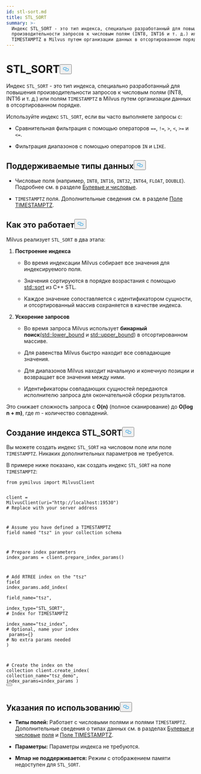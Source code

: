 ```yaml
---
id: stl-sort.md
title: STL_SORT
summary: >-
  Индекс STL_SORT - это тип индекса, специально разработанный для повышения
  производительности запросов к числовым полям (INT8, INT16 и т. д.) или полям
  TIMESTAMPTZ в Milvus путем организации данных в отсортированном порядке.
---
```

<h1 id="STLSORT" class="common-anchor-header">STL_SORT<button data-href="#STLSORT" class="anchor-icon" translate="no">
      <svg translate="no"
        aria-hidden="true"
        focusable="false"
        height="20"
        version="1.1"
        viewBox="0 0 16 16"
        width="16"
      >
        <path
          fill="#0092E4"
          fill-rule="evenodd"
          d="M4 9h1v1H4c-1.5 0-3-1.69-3-3.5S2.55 3 4 3h4c1.45 0 3 1.69 3 3.5 0 1.41-.91 2.72-2 3.25V8.59c.58-.45 1-1.27 1-2.09C10 5.22 8.98 4 8 4H4c-.98 0-2 1.22-2 2.5S3 9 4 9zm9-3h-1v1h1c1 0 2 1.22 2 2.5S13.98 12 13 12H9c-.98 0-2-1.22-2-2.5 0-.83.42-1.64 1-2.09V6.25c-1.09.53-2 1.84-2 3.25C6 11.31 7.55 13 9 13h4c1.45 0 3-1.69 3-3.5S14.5 6 13 6z"
        ></path>
      </svg>
    </button></h1><p>Индекс <code translate="no">STL_SORT</code> - это тип индекса, специально разработанный для повышения производительности запросов к числовым полям (INT8, INT16 и т. д.) или полям <code translate="no">TIMESTAMPTZ</code> в Milvus путем организации данных в отсортированном порядке.</p>
<p>Используйте индекс <code translate="no">STL_SORT</code>, если вы часто выполняете запросы с:</p>
<ul>
<li><p>Сравнительная фильтрация с помощью операторов <code translate="no">==</code>, <code translate="no">!=</code>, <code translate="no">&gt;</code>, <code translate="no">&lt;</code>, <code translate="no">&gt;=</code> и <code translate="no">&lt;=</code>.</p></li>
<li><p>Фильтрация диапазонов с помощью операторов <code translate="no">IN</code> и <code translate="no">LIKE</code>.</p></li>
</ul>
<h2 id="Supported-data-types" class="common-anchor-header">Поддерживаемые типы данных<button data-href="#Supported-data-types" class="anchor-icon" translate="no">
      <svg translate="no"
        aria-hidden="true"
        focusable="false"
        height="20"
        version="1.1"
        viewBox="0 0 16 16"
        width="16"
      >
        <path
          fill="#0092E4"
          fill-rule="evenodd"
          d="M4 9h1v1H4c-1.5 0-3-1.69-3-3.5S2.55 3 4 3h4c1.45 0 3 1.69 3 3.5 0 1.41-.91 2.72-2 3.25V8.59c.58-.45 1-1.27 1-2.09C10 5.22 8.98 4 8 4H4c-.98 0-2 1.22-2 2.5S3 9 4 9zm9-3h-1v1h1c1 0 2 1.22 2 2.5S13.98 12 13 12H9c-.98 0-2-1.22-2-2.5 0-.83.42-1.64 1-2.09V6.25c-1.09.53-2 1.84-2 3.25C6 11.31 7.55 13 9 13h4c1.45 0 3-1.69 3-3.5S14.5 6 13 6z"
        ></path>
      </svg>
    </button></h2><ul>
<li><p>Числовые поля (например, <code translate="no">INT8</code>, <code translate="no">INT16</code>, <code translate="no">INT32</code>, <code translate="no">INT64</code>, <code translate="no">FLOAT</code>, <code translate="no">DOUBLE</code>). Подробнее см. в разделе <a href="/docs/ru/number.md">Булевые и числовые</a>.</p></li>
<li><p><code translate="no">TIMESTAMPTZ</code> поля. Дополнительные сведения см. в разделе <a href="/docs/ru/timestamptz-field.md">Поле TIMESTAMPTZ</a>.</p></li>
</ul>
<h2 id="How-it-works" class="common-anchor-header">Как это работает<button data-href="#How-it-works" class="anchor-icon" translate="no">
      <svg translate="no"
        aria-hidden="true"
        focusable="false"
        height="20"
        version="1.1"
        viewBox="0 0 16 16"
        width="16"
      >
        <path
          fill="#0092E4"
          fill-rule="evenodd"
          d="M4 9h1v1H4c-1.5 0-3-1.69-3-3.5S2.55 3 4 3h4c1.45 0 3 1.69 3 3.5 0 1.41-.91 2.72-2 3.25V8.59c.58-.45 1-1.27 1-2.09C10 5.22 8.98 4 8 4H4c-.98 0-2 1.22-2 2.5S3 9 4 9zm9-3h-1v1h1c1 0 2 1.22 2 2.5S13.98 12 13 12H9c-.98 0-2-1.22-2-2.5 0-.83.42-1.64 1-2.09V6.25c-1.09.53-2 1.84-2 3.25C6 11.31 7.55 13 9 13h4c1.45 0 3-1.69 3-3.5S14.5 6 13 6z"
        ></path>
      </svg>
    </button></h2><p>Milvus реализует <code translate="no">STL_SORT</code> в два этапа:</p>
<ol>
<li><p><strong>Построение индекса</strong></p>
<ul>
<li><p>Во время индексации Milvus собирает все значения для индексируемого поля.</p></li>
<li><p>Значения сортируются в порядке возрастания с помощью <a href="https://en.cppreference.com/w/cpp/algorithm/sort.html">std::sort</a> из C++ STL.</p></li>
<li><p>Каждое значение сопоставляется с идентификатором сущности, и отсортированный массив сохраняется в качестве индекса.</p></li>
</ul></li>
<li><p><strong>Ускорение запросов</strong></p>
<ul>
<li><p>Во время запроса Milvus использует <strong>бинарный поиск</strong><a href="https://en.cppreference.com/w/cpp/algorithm/lower_bound.html">(std::lower_bound</a> и <a href="https://en.cppreference.com/w/cpp/algorithm/upper_bound.html">std::upper_bound</a>) в отсортированном массиве.</p></li>
<li><p>Для равенства Milvus быстро находит все совпадающие значения.</p></li>
<li><p>Для диапазонов Milvus находит начальную и конечную позиции и возвращает все значения между ними.</p></li>
<li><p>Идентификаторы совпадающих сущностей передаются исполнителю запроса для окончательной сборки результатов.</p></li>
</ul></li>
</ol>
<p>Это снижает сложность запроса с <strong>O(n)</strong> (полное сканирование) до <strong>O(log n + m)</strong>, где <em>m</em> - количество совпадений.</p>
<h2 id="Create-an-STLSORT-index" class="common-anchor-header">Создание индекса STL_SORT<button data-href="#Create-an-STLSORT-index" class="anchor-icon" translate="no">
      <svg translate="no"
        aria-hidden="true"
        focusable="false"
        height="20"
        version="1.1"
        viewBox="0 0 16 16"
        width="16"
      >
        <path
          fill="#0092E4"
          fill-rule="evenodd"
          d="M4 9h1v1H4c-1.5 0-3-1.69-3-3.5S2.55 3 4 3h4c1.45 0 3 1.69 3 3.5 0 1.41-.91 2.72-2 3.25V8.59c.58-.45 1-1.27 1-2.09C10 5.22 8.98 4 8 4H4c-.98 0-2 1.22-2 2.5S3 9 4 9zm9-3h-1v1h1c1 0 2 1.22 2 2.5S13.98 12 13 12H9c-.98 0-2-1.22-2-2.5 0-.83.42-1.64 1-2.09V6.25c-1.09.53-2 1.84-2 3.25C6 11.31 7.55 13 9 13h4c1.45 0 3-1.69 3-3.5S14.5 6 13 6z"
        ></path>
      </svg>
    </button></h2><p>Вы можете создать индекс <code translate="no">STL_SORT</code> на числовом поле или поле <code translate="no">TIMESTAMPTZ</code>. Никаких дополнительных параметров не требуется.</p>
<p>В примере ниже показано, как создать индекс <code translate="no">STL_SORT</code> на поле <code translate="no">TIMESTAMPTZ</code>:</p>
<pre><code translate="no" class="language-python"><span class="hljs-keyword">from</span> pymilvus <span class="hljs-keyword">import</span> MilvusClient

client = MilvusClient(uri=<span class="hljs-string">&quot;http://localhost:19530&quot;</span>) <span class="hljs-comment"># Replace with your server address</span>

<span class="hljs-comment"># Assume you have defined a TIMESTAMPTZ field named &quot;tsz&quot; in your collection schema</span>

<span class="hljs-comment"># Prepare index parameters</span>
index_params = client.prepare_index_params()

<span class="hljs-comment"># Add RTREE index on the &quot;tsz&quot; field</span>
<span class="highlighted-comment-line">index_params.add_index(</span>
<span class="highlighted-comment-line">    field_name=<span class="hljs-string">&quot;tsz&quot;</span>,</span>
<span class="highlighted-comment-line">    index_type=<span class="hljs-string">&quot;STL_SORT&quot;</span>,   <span class="hljs-comment"># Index for TIMESTAMPTZ</span></span>
<span class="highlighted-comment-line">    index_name=<span class="hljs-string">&quot;tsz_index&quot;</span>,  <span class="hljs-comment"># Optional, name your index</span></span>
<span class="highlighted-comment-line">    params={}                <span class="hljs-comment"># No extra params needed</span></span>
<span class="highlighted-comment-line">)</span>

<span class="hljs-comment"># Create the index on the collection</span>
client.create_index(
    collection_name=<span class="hljs-string">&quot;tsz_demo&quot;</span>,
    index_params=index_params
)
<button class="copy-code-btn"></button></code></pre>
<h2 id="Usage-notes" class="common-anchor-header">Указания по использованию<button data-href="#Usage-notes" class="anchor-icon" translate="no">
      <svg translate="no"
        aria-hidden="true"
        focusable="false"
        height="20"
        version="1.1"
        viewBox="0 0 16 16"
        width="16"
      >
        <path
          fill="#0092E4"
          fill-rule="evenodd"
          d="M4 9h1v1H4c-1.5 0-3-1.69-3-3.5S2.55 3 4 3h4c1.45 0 3 1.69 3 3.5 0 1.41-.91 2.72-2 3.25V8.59c.58-.45 1-1.27 1-2.09C10 5.22 8.98 4 8 4H4c-.98 0-2 1.22-2 2.5S3 9 4 9zm9-3h-1v1h1c1 0 2 1.22 2 2.5S13.98 12 13 12H9c-.98 0-2-1.22-2-2.5 0-.83.42-1.64 1-2.09V6.25c-1.09.53-2 1.84-2 3.25C6 11.31 7.55 13 9 13h4c1.45 0 3-1.69 3-3.5S14.5 6 13 6z"
        ></path>
      </svg>
    </button></h2><ul>
<li><p><strong>Типы полей:</strong> Работает с числовыми полями и полями <code translate="no">TIMESTAMPTZ</code>. Дополнительные сведения о типах данных см. в разделах <a href="/docs/ru/number.md">Булевые и числовые</a> <a href="/docs/ru/timestamptz-field.md">поля</a> и <a href="/docs/ru/timestamptz-field.md">Поле TIMESTAMPTZ</a>.</p></li>
<li><p><strong>Параметры:</strong> Параметры индекса не требуются.</p></li>
<li><p><strong>Mmap не поддерживается:</strong> Режим с отображением памяти недоступен для <code translate="no">STL_SORT</code>.</p></li>
</ul>
